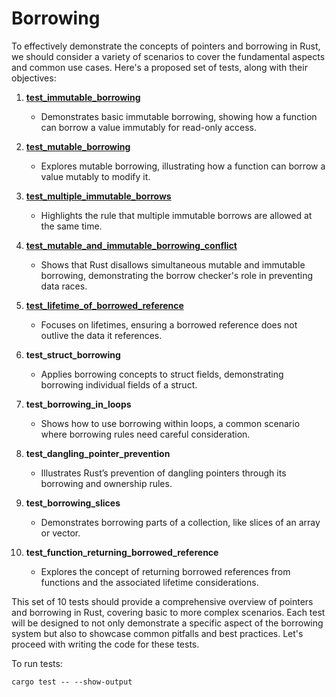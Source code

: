 # Borrowing

To effectively demonstrate the concepts of pointers and borrowing in Rust, we should consider a variety of scenarios to cover the fundamental aspects and common use cases. Here's a proposed set of tests, along with their objectives:

1. [**test_immutable_borrowing**](docs/immutable_borrowing.md)
   - Demonstrates basic immutable borrowing, showing how a function can borrow a value immutably for read-only access.

2. [**test_mutable_borrowing**](docs/mutable_borrowing.md)
   - Explores mutable borrowing, illustrating how a function can borrow a value mutably to modify it.

3. [**test_multiple_immutable_borrows**](docs/multiple_immutable_borrows.md)
   - Highlights the rule that multiple immutable borrows are allowed at the same time.

4. [**test_mutable_and_immutable_borrowing_conflict**](docs/conflict_mutable_immutable.md)
   - Shows that Rust disallows simultaneous mutable and immutable borrowing, demonstrating the borrow checker's role in preventing data races.

5. [**test_lifetime_of_borrowed_reference**](docs/lifetime_of_borrowed.md)
   - Focuses on lifetimes, ensuring a borrowed reference does not outlive the data it references.

6. **test_struct_borrowing**
   - Applies borrowing concepts to struct fields, demonstrating borrowing individual fields of a struct.

7. **test_borrowing_in_loops**
   - Shows how to use borrowing within loops, a common scenario where borrowing rules need careful consideration.

8. **test_dangling_pointer_prevention**
   - Illustrates Rust’s prevention of dangling pointers through its borrowing and ownership rules.

9. **test_borrowing_slices**
   - Demonstrates borrowing parts of a collection, like slices of an array or vector.

10. **test_function_returning_borrowed_reference**
    - Explores the concept of returning borrowed references from functions and the associated lifetime considerations.

This set of 10 tests should provide a comprehensive overview of pointers and borrowing in Rust, covering basic to more complex scenarios. Each test will be designed to not only demonstrate a specific aspect of the borrowing system but also to showcase common pitfalls and best practices. Let's proceed with writing the code for these tests.

To run tests:


`cargo test -- --show-output`
